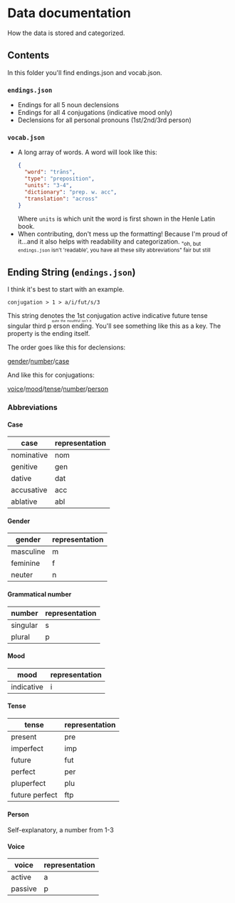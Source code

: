 # Data documentation

How the data is stored and categorized.

## Contents

In this folder you'll find endings.json and vocab.json.

### `endings.json`

- Endings for all 5 noun declensions
- Endings for all 4 conjugations (indicative mood only)
- Declensions for all personal pronouns (1st/2nd/3rd person)

### `vocab.json`

- A long array of words. A word will look like this:
  ```json
  {
    "word": "trāns",
    "type": "preposition",
    "units": "3-4",
    "dictionary": "prep. w. acc",
    "translation": "across"
  }
  ```
  Where `units` is which unit the word is first shown in the Henle Latin book.
- When contributing, don't mess up the formatting! Because I'm proud of it...and it also helps with readability and categorization. <sub>"oh, but `endings.json` isn't 'readable', you have all these silly abbreviations" fair but still</sub>

## Ending String (`endings.json`)

I think it's best to start with an example.

`conjugation > 1 > a/i/fut/s/3`

This string denotes the 1st conjugation active indicative future tense singular third p<ruby>
erson ending<rt>quite the mouthful isn't it</rt></ruby>. You'll see something like this as a key. The property is the ending itself.

The order goes like this for declensions:

[gender](#gender)/[number](#grammatical-number)/[case](#case)

And like this for conjugations:

[voice](#voice)/[mood](#mood)/[tense](#tense)/[number](#grammatical-number)/[person](#person)

### Abbreviations

#### Case

| case       | representation |
| ---------- | -------------- |
| nominative | nom            |
| genitive   | gen            |
| dative     | dat            |
| accusative | acc            |
| ablative   | abl            |

#### Gender

| gender    | representation |
| --------- | -------------- |
| masculine | m              |
| feminine  | f              |
| neuter    | n              |

#### Grammatical number

| number   | representation |
| -------- | -------------- |
| singular | s              |
| plural   | p              |

#### Mood

<!-- > Currently, only indicative is supported -->

| mood       | representation |
| ---------- | -------------- |
| indicative | i              |

<!--| imperative     | im  | -->
<!--| subjunctive    | s   | -->
<!--| gerund         | g   | -->
<!--| supine         | sp  | -->
<!--| participle     | p   | -->

#### Tense

| tense          | representation |
| -------------- | -------------- |
| present        | pre            |
| imperfect      | imp            |
| future         | fut            |
| perfect        | per            |
| pluperfect     | plu            |
| future perfect | ftp            |

#### Person

Self-explanatory, a number from 1-3

#### Voice

| voice   | representation |
| ------- | -------------- |
| active  | a              |
| passive | p              |
